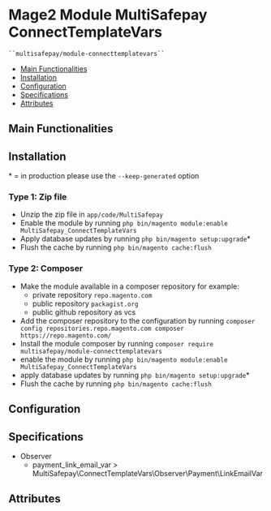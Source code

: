 # Mage2 Module MultiSafepay ConnectTemplateVars

    ``multisafepay/module-connecttemplatevars``

 - [Main Functionalities](#markdown-header-main-functionalities)
 - [Installation](#markdown-header-installation)
 - [Configuration](#markdown-header-configuration)
 - [Specifications](#markdown-header-specifications)
 - [Attributes](#markdown-header-attributes)


## Main Functionalities


## Installation
\* = in production please use the `--keep-generated` option

### Type 1: Zip file

 - Unzip the zip file in `app/code/MultiSafepay`
 - Enable the module by running `php bin/magento module:enable MultiSafepay_ConnectTemplateVars`
 - Apply database updates by running `php bin/magento setup:upgrade`\*
 - Flush the cache by running `php bin/magento cache:flush`

### Type 2: Composer

 - Make the module available in a composer repository for example:
    - private repository `repo.magento.com`
    - public repository `packagist.org`
    - public github repository as vcs
 - Add the composer repository to the configuration by running `composer config repositories.repo.magento.com composer https://repo.magento.com/`
 - Install the module composer by running `composer require multisafepay/module-connecttemplatevars`
 - enable the module by running `php bin/magento module:enable MultiSafepay_ConnectTemplateVars`
 - apply database updates by running `php bin/magento setup:upgrade`\*
 - Flush the cache by running `php bin/magento cache:flush`


## Configuration




## Specifications

 - Observer
	- payment_link_email_var > MultiSafepay\ConnectTemplateVars\Observer\Payment\LinkEmailVar


## Attributes



